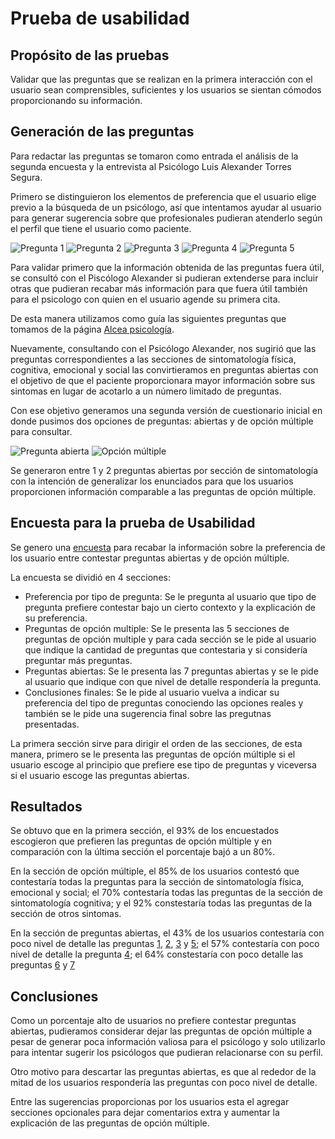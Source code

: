 # Prueba de usabilidad 

## Propósito de las pruebas 

Validar que las preguntas que se realizan en la primera interacción con el usuario sean comprensibles, suficientes y los usuarios se sientan cómodos proporcionando su información. 

## Generación de las preguntas 

Para redactar las preguntas se tomaron como entrada el análisis de la segunda encuesta y la entrevista al Psicólogo Luis Alexander Torres Segura. 

Primero se distinguieron los elementos de preferencia que el usuario elige previo a la búsqueda de un psicólogo, así que intentamos ayudar al usuario para generar sugerencia sobre que profesionales pudieran atenderlo según el perfil que tiene el usuario como paciente.

![Pregunta 1](./images/Pregunta1_V1.png)
![Pregunta 2](./images/Pregunta2_V1.png)
![Pregunta 3](./images/Pregunta3_V1.png)
![Pregunta 4](./images/Pregunta4_V1.png)
![Pregunta 5](./images/Pregunta5_V1.png)

Para validar primero que la información obtenida de las preguntas fuera útil, se consultó con el Piscólogo Alexander si pudieran extenderse para incluir otras que pudieran recabar más información para que fuera útil también para el psicologo con quien en el usuario agende su primera cita.

De esta manera utilizamos como guía las siguientes preguntas que tomamos de la página [Alcea psicología](https://alceapsicologia.com/blog/necesito-psicologo-test/).

Nuevamente, consultando con el Psicólogo Alexander, nos sugirió que las preguntas correspondientes a las secciones de sintomatología física, cognitiva, emocional y social las convirtieramos en preguntas abiertas con el objetivo de que el paciente proporcionara mayor información sobre sus sintomas en lugar de acotarlo a un número limitado de preguntas.

Con ese objetivo generamos una segunda versión de cuestionario inicial en donde pusimos dos opciones de preguntas: abiertas y de opción múltiple para consultar.

![Pregunta abierta](./images/Cuestionario.png)
![Opción múltiple](./images/Cuestionario-1.png)

Se generaron entre 1 y 2 preguntas abiertas por sección de sintomatología con la intención de generalizar los enunciados para que los usuarios proporcionen información comparable a las preguntas de opción múltiple.

## Encuesta para la prueba de Usabilidad

Se genero una [encuesta](https://forms.gle/VMQWYhNNbELDKFh86) para recabar la información sobre la preferencia de los usuario entre contestar preguntas abiertas y de opción múltiple.

La encuesta se dividió en 4 secciones:

- Preferencia por tipo de pregunta: Se le pregunta al usuario que tipo de pregunta prefiere contestar bajo un cierto contexto y la explicación de su preferencia.
- Preguntas de opción multiple: Se le presenta las 5 secciones de preguntas de opción multiple y para cada sección se le pide al usuario que indique la cantidad de preguntas que contestaria y si considería preguntar más preguntas.
- Preguntas abiertas: Se le presenta las 7 preguntas abiertas y se le pide al usuario que indique con que nivel de detalle respondería la pregunta.
- Conclusiones finales: Se le pide al usuario vuelva a indicar su preferencia del tipo de preguntas conociendo las opciones reales y también se le pide una sugerencia final sobre las pregutnas presentadas.

La primera sección sirve para dirigir el orden de las secciones, de esta manera, primero se le presenta las preguntas de opción múltiple si el usuario escoge al principio que prefiere ese tipo de preguntas y viceversa si el usuario escoge las preguntas abiertas.

## Resultados

Se obtuvo que en la primera sección, el 93% de los encuestados escogieron que prefieren las preguntas de opción múltiple y en comparación con la última sección el porcentaje bajó a un 80%.

En la sección de opción múltiple, el 85% de los usuarios contestó que contestaría todas la preguntas para la sección de sintomatología física, emocional y social; el 70% contestaría todas las preguntas de la sección de sintomatología cognitiva; y el 92% constestaría todas las preguntas de la sección de otros sintomas.

En la sección de preguntas abiertas, el 43% de los usuarios contestaría con poco nivel de detalle las preguntas [1](./images/Cuestionario.png), [2](./images/Cuestionario-6.png), [3](./images/Cuestionario-7.png) y [5](./images/Cuestionario-9.png); el 57% contestaría con poco nivel de detalle la pregunta [4](./images/Cuestionario-8.png); el 64% constestaría con poco detalle las preguntas [6](./images/Cuestionario-10.png) y [7](./images/Cuestionario-11.png)

## Conclusiones

Como un porcentaje alto de usuarios no prefiere contestar preguntas abiertas, pudieramos considerar dejar las preguntas de opción múltiple a pesar de generar poca información valiosa para el psicólogo y solo utilizarlo para intentar sugerir los psicólogos que pudieran relacionarse con su perfil.

Otro motivo para descartar las preguntas abiertas, es que al rededor de la mitad de los usuarios respondería las preguntas con poco nivel de detalle.

Entre las sugerencias proporcionas por los usuarios esta el agregar secciones opcionales para dejar comentarios extra y aumentar la explicación de las preguntas de opción múltiple.